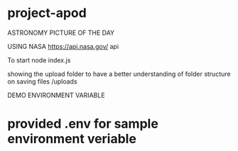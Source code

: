 # project-apod

ASTRONOMY PICTURE OF THE DAY

USING NASA https://api.nasa.gov/ api

To start node index.js

showing the upload folder to have a better understanding of folder structure on saving files /uploads

DEMO ENVIRONMENT VARIABLE

# provided .env for sample environment veriable
